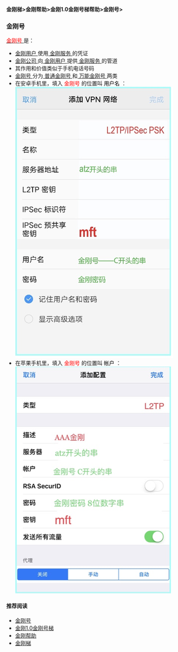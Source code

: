#### 金刚梯>金刚帮助>金刚1.0金刚号梯帮助>金刚号>
### 金刚号

[<font color="Red"> 金刚号 </font>]()是：

- [ 金刚用户 ](https://github.com/a2zitpro/web/blob/master/kkuser.md)使用[ 金刚服务 ](https://github.com/a2zitpro/web/blob/master/kkservices.md)的凭证
- [ 金刚公司 ](https://github.com/a2zitpro/web/blob/master/a2zitpro.md)向[ 金刚用户 ](https://github.com/a2zitpro/web/blob/master/kkuser.md)提供[ 金刚服务 ](https://github.com/a2zitpro/web/blob/master/kkservices.md)的管道
- 其作用和价值类似于手机电话号码
- [ 金刚号 ](https://github.com/a2zitpro/web/blob/master/kkid.md)分为[ 普通金刚号 ](https://github.com/a2zitpro/web/blob/master/singlepurposekkid.md)和[ 万能金刚号 ](https://github.com/a2zitpro/web/blob/master/multipurposekkid.md)两类
- 在安卓手机里，填入<font color="Red"> 金刚号 </font>的位置叫<font color="Black"> 用户名 </font>：<br>
![image](B073B1E6-B647-48FA-8931-35923C5EA54F.jpeg)<br>
- 在苹果手机里，填入<font color="Red"> 金刚号 </font>的位置叫<font color="Black"> 帐户 </font>：<br>
![image](24491F5B-F762-4C61-AB73-50B2F409CF92.jpeg)<br>

#### 推荐阅读

- [金刚号](https://github.com/a2zitpro/web/blob/master/list_kkid.md)
- [金刚1.0金刚号梯](https://github.com/a2zitpro/web/blob/master/list_helpkkvpn1.0.md)
- [金刚帮助](https://github.com/a2zitpro/web/blob/master/list_helpkkvpn.md)
- [金刚梯](https://github.com/a2zitpro/web/blob/master/dlb.md)

